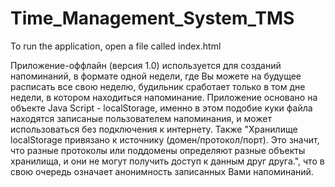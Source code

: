 # Time_Management_System_TMS
 
To run the application, open a file called index.html

Приложение-оффлайн (версия 1.0) используется для созданий напоминаний, в формате одной недели, где Вы можете на будущее расписать все свою неделю, будильник сработает только в том дне недели, в котором находиться напоминание. Приложение основано на объекте Java Script - localStorage, именно в этом подобие куки файла находятся записаные пользователем напоминания, и может использоваться без подключения к интернету. Также "Хранилище localStorage привязано к источнику (домен/протокол/порт). Это значит, что разные протоколы или поддомены определяют разные объекты хранилища, и они не могут получить доступ к данным друг друга.", что в свою очередь означает анонимность записанных Вами напоминаний.
